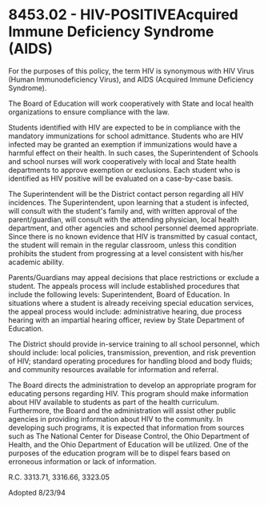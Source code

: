 8453.02 - HIV-POSITIVEAcquired Immune Deficiency Syndrome (AIDS)
================================================================

For the purposes of this policy, the term HIV is synonymous with HIV
Virus (Human Immunodeficiency Virus), and AIDS (Acquired Immune
Deficiency Syndrome).

The Board of Education will work cooperatively with State and local
health organizations to ensure compliance with the law.

Students identified with HIV are expected to be in compliance with the
mandatory immunizations for school admittance. Students who are HIV
infected may be granted an exemption if immunizations would have a
harmful effect on their health. In such cases, the Superintendent of
Schools and school nurses will work cooperatively with local and State
health departments to approve exemption or exclusions. Each student who
is identified as HIV positive will be evaluated on a case-by-case basis.

The Superintendent will be the District contact person regarding all HIV
incidences. The Superintendent, upon learning that a student is
infected, will consult with the student's family and, with written
approval of the parent/guardian, will consult with the attending
physician, local health department, and other agencies and school
personnel deemed appropriate. Since there is no known evidence that HIV
is transmitted by casual contact, the student will remain in the regular
classroom, unless this condition prohibits the student from progressing
at a level consistent with his/her academic ability.

Parents/Guardians may appeal decisions that place restrictions or
exclude a student. The appeals process will include established
procedures that include the following levels: Superintendent, Board of
Education. In situations where a student is already receiving special
education services, the appeal process would include: administrative
hearing, due process hearing with an impartial hearing officer, review
by State Department of Education.

The District should provide in-service training to all school personnel,
which should include: local policies, transmission, prevention, and risk
prevention of HIV; standard operating procedures for handling blood and
body fluids; and community resources available for information and
referral.

The Board directs the administration to develop an appropriate program
for educating persons regarding HIV. This program should make
information about HIV available to students as part of the health
curriculum. Furthermore, the Board and the administration will assist
other public agencies in providing information about HIV to the
community. In developing such programs, it is expected that information
from sources such as The National Center for Disease Control, the Ohio
Department of Health, and the Ohio Department of Education will be
utilized. One of the purposes of the education program will be to dispel
fears based on erroneous information or lack of information.

R.C. 3313.71, 3316.66, 3323.05

Adopted 8/23/94
